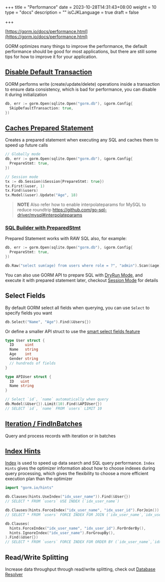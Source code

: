 +++
title = "Performance"
date = 2023-10-28T14:31:43+08:00
weight = 10
type = "docs"
description = ""
isCJKLanguage = true
draft = false

+++

[https://gorm.io/docs/performance.html](https://gorm.io/docs/performance.html)

GORM optimizes many things to improve the performance, the default performance should be good for most applications, but there are still some tips for how to improve it for your application.

## [Disable Default Transaction](https://gorm.io/docs/transactions.html)

GORM performs write (create/update/delete) operations inside a transaction to ensure data consistency, which is bad for performance, you can disable it during initialization

``` go
db, err := gorm.Open(sqlite.Open("gorm.db"), &gorm.Config{
  SkipDefaultTransaction: true,
})
```

## [Caches Prepared Statement](https://gorm.io/docs/session.html)

Creates a prepared statement when executing any SQL and caches them to speed up future calls

``` go
// Globally mode
db, err := gorm.Open(sqlite.Open("gorm.db"), &gorm.Config{
  PrepareStmt: true,
})

// Session mode
tx := db.Session(&Session{PrepareStmt: true})
tx.First(&user, 1)
tx.Find(&users)
tx.Model(&user).Update("Age", 18)
```

> **NOTE** Also refer how to enable interpolateparams for MySQL to reduce roundtrip https://github.com/go-sql-driver/mysql#interpolateparams

### [SQL Builder with PreparedStmt](https://gorm.io/docs/sql_builder.html)

Prepared Statement works with RAW SQL also, for example:

``` go
db, err := gorm.Open(sqlite.Open("gorm.db"), &gorm.Config{
  PrepareStmt: true,
})

db.Raw("select sum(age) from users where role = ?", "admin").Scan(&age)
```

You can also use GORM API to prepare SQL with [DryRun Mode](https://gorm.io/docs/session.html), and execute it with prepared statement later, checkout [Session Mode](https://gorm.io/docs/session.html) for details

## Select Fields

By default GORM select all fields when querying, you can use `Select` to specify fields you want

``` go
db.Select("Name", "Age").Find(&Users{})
```

Or define a smaller API struct to use the [smart select fields feature](https://gorm.io/docs/advanced_query.html)

``` go
type User struct {
  ID     uint
  Name   string
  Age    int
  Gender string
  // hundreds of fields
}

type APIUser struct {
  ID   uint
  Name string
}

// Select `id`, `name` automatically when query
db.Model(&User{}).Limit(10).Find(&APIUser{})
// SELECT `id`, `name` FROM `users` LIMIT 10
```

## [Iteration / FindInBatches](https://gorm.io/docs/advanced_query.html)

Query and process records with iteration or in batches

## [Index Hints](https://gorm.io/docs/hints.html)

[Index](https://gorm.io/docs/indexes.html) is used to speed up data search and SQL query performance. `Index Hints` gives the optimizer information about how to choose indexes during query processing, which gives the flexibility to choose a more efficient execution plan than the optimizer

``` go
import "gorm.io/hints"

db.Clauses(hints.UseIndex("idx_user_name")).Find(&User{})
// SELECT * FROM `users` USE INDEX (`idx_user_name`)

db.Clauses(hints.ForceIndex("idx_user_name", "idx_user_id").ForJoin()).Find(&User{})
// SELECT * FROM `users` FORCE INDEX FOR JOIN (`idx_user_name`,`idx_user_id`)"

db.Clauses(
  hints.ForceIndex("idx_user_name", "idx_user_id").ForOrderBy(),
  hints.IgnoreIndex("idx_user_name").ForGroupBy(),
).Find(&User{})
// SELECT * FROM `users` FORCE INDEX FOR ORDER BY (`idx_user_name`,`idx_user_id`) IGNORE INDEX FOR GROUP BY (`idx_user_name`)"
```

## Read/Write Splitting

Increase data throughput through read/write splitting, check out [Database Resolver](https://gorm.io/docs/dbresolver.html)